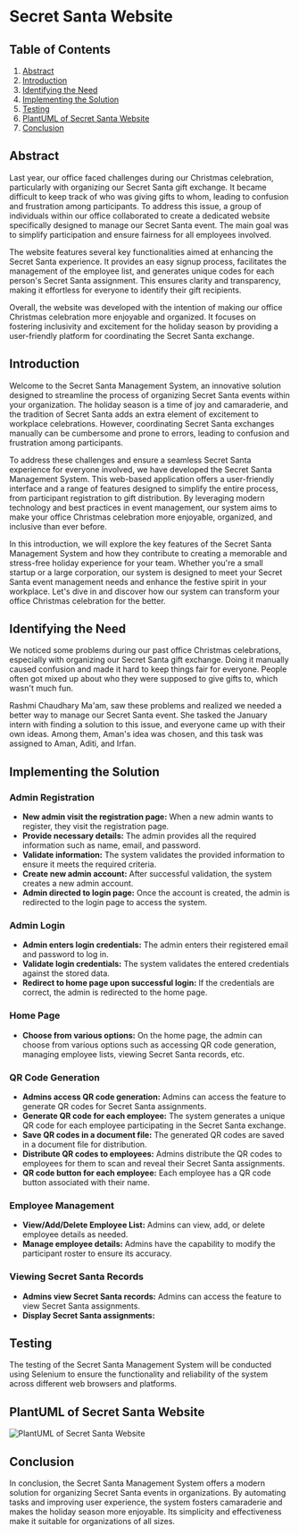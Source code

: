 # Secret Santa Website

## Table of Contents

1. [Abstract](#abstract)
2. [Introduction](#introduction)
3. [Identifying the Need](#identifying-the-need)
4. [Implementing the Solution](#implementing-the-solution)
5. [Testing](#testing)
6. [PlantUML of Secret Santa Website](#plantuml-of-secret-santa-website)
7. [Conclusion](#conclusion)

## Abstract

Last year, our office faced challenges during our Christmas celebration, particularly with organizing our Secret Santa gift exchange. It became difficult to keep track of who was giving gifts to whom, leading to confusion and frustration among participants. To address this issue, a group of individuals within our office collaborated to create a dedicated website specifically designed to manage our Secret Santa event. The main goal was to simplify participation and ensure fairness for all employees involved.

The website features several key functionalities aimed at enhancing the Secret Santa experience. It provides an easy signup process, facilitates the management of the employee list, and generates unique codes for each person's Secret Santa assignment. This ensures clarity and transparency, making it effortless for everyone to identify their gift recipients.

Overall, the website was developed with the intention of making our office Christmas celebration more enjoyable and organized. It focuses on fostering inclusivity and excitement for the holiday season by providing a user-friendly platform for coordinating the Secret Santa exchange.

## Introduction

Welcome to the Secret Santa Management System, an innovative solution designed to streamline the process of organizing Secret Santa events within your organization. The holiday season is a time of joy and camaraderie, and the tradition of Secret Santa adds an extra element of excitement to workplace celebrations. However, coordinating Secret Santa exchanges manually can be cumbersome and prone to errors, leading to confusion and frustration among participants.

To address these challenges and ensure a seamless Secret Santa experience for everyone involved, we have developed the Secret Santa Management System. This web-based application offers a user-friendly interface and a range of features designed to simplify the entire process, from participant registration to gift distribution. By leveraging modern technology and best practices in event management, our system aims to make your office Christmas celebration more enjoyable, organized, and inclusive than ever before.

In this introduction, we will explore the key features of the Secret Santa Management System and how they contribute to creating a memorable and stress-free holiday experience for your team. Whether you're a small startup or a large corporation, our system is designed to meet your Secret Santa event management needs and enhance the festive spirit in your workplace. Let's dive in and discover how our system can transform your office Christmas celebration for the better.

## Identifying the Need

We noticed some problems during our past office Christmas celebrations, especially with organizing our Secret Santa gift exchange. Doing it manually caused confusion and made it hard to keep things fair for everyone. People often got mixed up about who they were supposed to give gifts to, which wasn't much fun.

Rashmi Chaudhary Ma'am, saw these problems and realized we needed a better way to manage our Secret Santa event. She tasked the January intern with finding a solution to this issue, and everyone came up with their own ideas. Among them, Aman's idea was chosen, and this task was assigned to Aman, Aditi, and Irfan.

## Implementing the Solution

### Admin Registration

- **New admin visit the registration page:** When a new admin wants to register, they visit the registration page.
- **Provide necessary details:** The admin provides all the required information such as name, email, and password.
- **Validate information:** The system validates the provided information to ensure it meets the required criteria.
- **Create new admin account:** After successful validation, the system creates a new admin account.
- **Admin directed to login page:** Once the account is created, the admin is redirected to the login page to access the system.

### Admin Login

- **Admin enters login credentials:** The admin enters their registered email and password to log in.
- **Validate login credentials:** The system validates the entered credentials against the stored data.
- **Redirect to home page upon successful login:** If the credentials are correct, the admin is redirected to the home page.

### Home Page

- **Choose from various options:** On the home page, the admin can choose from various options such as accessing QR code generation, managing employee lists, viewing Secret Santa records, etc.

### QR Code Generation

- **Admins access QR code generation:** Admins can access the feature to generate QR codes for Secret Santa assignments.
- **Generate QR code for each employee:** The system generates a unique QR code for each employee participating in the Secret Santa exchange.
- **Save QR codes in a document file:** The generated QR codes are saved in a document file for distribution.
- **Distribute QR codes to employees:** Admins distribute the QR codes to employees for them to scan and reveal their Secret Santa assignments.
- **QR code button for each employee:** Each employee has a QR code button associated with their name.

### Employee Management

- **View/Add/Delete Employee List:** Admins can view, add, or delete employee details as needed.
- **Manage employee details:** Admins have the capability to modify the participant roster to ensure its accuracy.

### Viewing Secret Santa Records

- **Admins view Secret Santa records:** Admins can access the feature to view Secret Santa assignments.
- **Display Secret Santa assignments:** 

## Testing

The testing of the Secret Santa Management System will be conducted using Selenium to ensure the functionality and reliability of the system across different web browsers and platforms.

## PlantUML of Secret Santa Website

![PlantUML of Secret Santa Website](https://github.com/aditi381/documentations/assets/139480824/396b44eb-8a67-4e31-a5e7-1bacc2c6ef0c)

## Conclusion

In conclusion, the Secret Santa Management System offers a modern solution for organizing Secret Santa events in organizations. By automating tasks and improving user experience, the system fosters camaraderie and makes the holiday season more enjoyable. Its simplicity and effectiveness make it suitable for organizations of all sizes.





